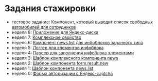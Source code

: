 # Задания стажировки
+ тестовое задание: [Компонент, который выводит список свободных автомобилей для сотрудников](https://github.com/trolleyfun/tasks-for-trainees/tree/final)
+ неделя 8: [Приложение для Яндекс-диска](https://github.com/trolleyfun/tasks-for-trainees/tree/task_8)
+ неделя 7: [Комплексное свойство](https://github.com/trolleyfun/tasks-for-trainees/tree/task_7)
+ неделя 6: [Компонент news.list для инфоблоков заданного типа](https://github.com/trolleyfun/tasks-for-trainees/tree/task_6)
+ неделя 5: [Логгер для элементов инфоблока](https://github.com/trolleyfun/tasks-for-trainees/tree/task_5)
+ неделя 4: [Парсер для заполнения инфоблока элементами](https://github.com/trolleyfun/tasks-for-trainees/tree/task_4)
+ неделя 3: [Шаблон комплексного компонента news](https://github.com/trolleyfun/tasks-for-trainees/tree/task_3)
+ неделя 2: [Шаблон компонента form.result.new](https://github.com/trolleyfun/tasks-for-trainees/tree/task_2)
+ неделя 1: [Шаблон компонента news.list](https://github.com/trolleyfun/tasks-for-trainees/tree/task_1)
+ неделя 0: [Форма авторизации с Яндекс-captcha](https://github.com/trolleyfun/RegistrationForm)
